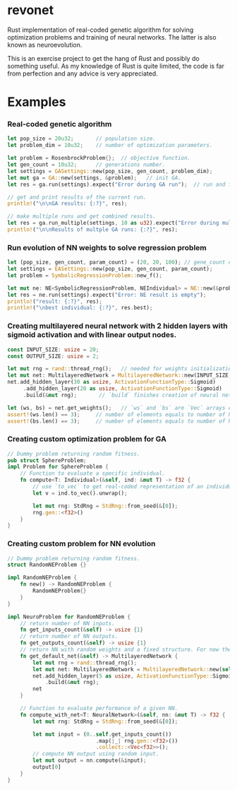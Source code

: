 # revonet

Rust implementation of real-coded genetic algorithm for solving optimization problems and training of neural networks. The latter is also known as neuroevolution.

This is an exercise project to get the hang of Rust and possibly do something useful. As my knowledge of Rust is quite limited, the code is far from perfection and any advice is very appreciated.

# Examples

### Real-coded genetic algorithm

```rust
let pop_size = 20u32;       // population size.
let problem_dim = 10u32;    // number of optimization parameters.

let problem = RosenbrockProblem{};  // objective function.
let gen_count = 10u32;      // generations number.
let settings = GASettings::new(pop_size, gen_count, problem_dim);
let mut ga = GA::new(settings, &problem);   // init GA.
let res = ga.run(settings).expect("Error during GA run");  // run and fetch the results.

// get and print results of the current run.
println!("\n\nGA results: {:?}", res);

// make multiple runs and get combined results.
let res = ga.run_multiple(settings, 10 as u32).expect("Error during multiple GA runs");
println!("\n\nResults of multple GA runs: {:?}", res);

```

### Run evolution of NN weights to solve regression problem

```rust
let (pop_size, gen_count, param_count) = (20, 20, 100); // gene_count does not matter here as NN structure is defined by a problem.
let settings = EASettings::new(pop_size, gen_count, param_count);
let problem = SymbolicRegressionProblem::new_f();

let mut ne: NE<SymbolicRegressionProblem, NEIndividual> = NE::new(&problem);
let res = ne.run(settings).expect("Error: NE result is empty");
println!("result: {:?}", res);
println!("\nbest individual: {:?}", res.best);
```

### Creating multilayered neural network with 2 hidden layers with sigmoid activation and with linear output nodes.

```rust
const INPUT_SIZE: usize = 20;
const OUTPUT_SIZE: usize = 2;

let mut rng = rand::thread_rng();   // needed for weights initialization when NN is built.
let mut net: MultilayeredNetwork = MultilayeredNetwork::new(INPUT_SIZE, OUTPUT_SIZE);
net.add_hidden_layer(30 as usize, ActivationFunctionType::Sigmoid)
     .add_hidden_layer(20 as usize, ActivationFunctionType::Sigmoid)
     .build(&mut rng);       // `build` finishes creation of neural network.

let (ws, bs) = net.get_weights();   // `ws` and `bs` are `Vec` arrays containing weights and biases for each layer.
assert!(ws.len() == 3);		// number of elements equals to number of hidden layers + 1 output layer
assert!(bs.len() == 3);		// number of elements equals to number of hidden layers + 1 output layer

```

### Creating custom optimization problem for GA

```rust
// Dummy problem returning random fitness.
pub struct SphereProblem;
impl Problem for SphereProblem {
    // Function to evaluate a specific individual.
    fn compute<T: Individual>(&self, ind: &mut T) -> f32 {
        // use `to_vec` to get real-coded representation of an individual.
        let v = ind.to_vec().unwrap();

        let mut rng: StdRng = StdRng::from_seed(&[0]);
        rng.gen::<f32>()
    }
}
```

### Creating custom problem for NN evolution

```rust
// Dummy problem returning random fitness.
struct RandomNEProblem {}

impl RandomNEProblem {
    fn new() -> RandomNEProblem {
        RandomNEProblem{}
    }
}

impl NeuroProblem for RandomNEProblem {
    // return number of NN inputs.
    fn get_inputs_count(&self) -> usize {1}
    // return number of NN outputs.
    fn get_outputs_count(&self) -> usize {1}
    // return NN with random weights and a fixed structure. For now the structure should be the same all the time to make sure that crossover is possible. Likely to change in the future as I get more hang of Rust.
    fn get_default_net(&self) -> MultilayeredNetwork {
        let mut rng = rand::thread_rng();
        let mut net: MultilayeredNetwork = MultilayeredNetwork::new(self.get_inputs_count(), self.get_outputs_count());
        net.add_hidden_layer(5 as usize, ActivationFunctionType::Sigmoid)
            .build(&mut rng);
        net
    }

    // Function to evaluate performance of a given NN.
    fn compute_with_net<T: NeuralNetwork>(&self, nn: &mut T) -> f32 {
        let mut rng: StdRng = StdRng::from_seed(&[0]);

        let mut input = (0..self.get_inputs_count())
                            .map(|_| rng.gen::<f32>())
                            .collect::<Vec<f32>>();
        // compute NN output using random input.
        let mut output = nn.compute(&input);
        output[0]
    }
}

```
